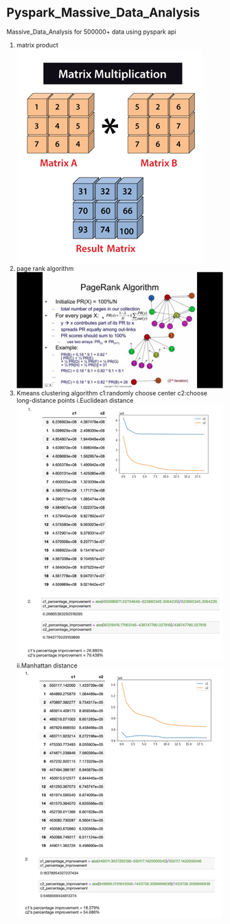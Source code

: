 # Pyspark_Massive_Data_Analysis

Massive_Data_Analysis for 500000+ data using pyspark api

1. matrix product
![Variable Declaration](/pyspark_img/matrix-multiplication.png)
2. page rank algorithm
![Variable Declaration](/pyspark_img/pagerank.jpeg)
3. Kmeans clustering algorithm
c1:randomly choose center 
c2:choose long-distance points
i.Euclidean distance
![Variable Declaration](/pyspark_img/Euclidean.png)
ii.Manhattan distance
![Variable Declaration](/pyspark_img/manhattan.png)
